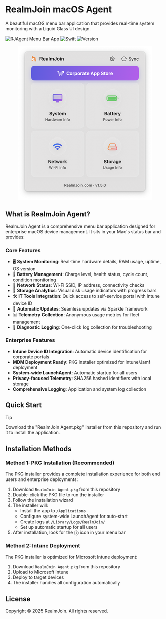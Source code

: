 # RealmJoin macOS Agent

A beautiful macOS menu bar application that provides real-time system monitoring with a Liquid Glass UI design.

![RJAgent Menu Bar App](https://img.shields.io/badge/macOS-15.4%2B-blue)
![Swift](https://img.shields.io/badge/Swift-5.0-orange)
![Version](https://img.shields.io/badge/version-1.5.0-green)

<div align="center">
  <img width="426" height="486" alt="RealmJoin Agent Screenshot" src="screenshot.png" />
</div>

## What is RealmJoin Agent?

RealmJoin Agent is a comprehensive menu bar application designed for enterprise macOS device management. It sits in your Mac's status bar and provides:

### Core Features

- 🖥️ **System Monitoring**: Real-time hardware details, RAM usage, uptime, OS version
- 🔋 **Battery Management**: Charge level, health status, cycle count, condition monitoring
- 📡 **Network Status**: Wi-Fi SSID, IP address, connectivity checks
- 💾 **Storage Analytics**: Visual disk usage indicators with progress bars
- 🛠️ **IT Tools Integration**: Quick access to self-service portal with Intune device ID
- 🔄 **Automatic Updates**: Seamless updates via Sparkle framework
- 📊 **Telemetry Collection**: Anonymous usage metrics for fleet management
- 📝 **Diagnostic Logging**: One-click log collection for troubleshooting

### Enterprise Features

- **Intune Device ID Integration**: Automatic device identification for corporate portals
- **MDM Deployment Ready**: PKG installer optimized for Intune/Jamf deployment
- **System-wide LaunchAgent**: Automatic startup for all users
- **Privacy-focused Telemetry**: SHA256 hashed identifiers with local storage
- **Comprehensive Logging**: Application and system log collection

## Quick Start

> [!TIP]
> Download the "RealmJoin Agent.pkg" installer from this repository and run it to install the application.

## Installation Methods

### Method 1: PKG Installation (Recommended)

The PKG installer provides a complete installation experience for both end users and enterprise deployments:

1. Download `RealmJoin Agent.pkg` from this repository
2. Double-click the PKG file to run the installer
3. Follow the installation wizard
4. The installer will:
   - Install the app to `/Applications`
   - Configure system-wide LaunchAgent for auto-start
   - Create logs at `/Library/Logs/RealmJoin/`
   - Set up automatic startup for all users
5. After installation, look for the ⓘ icon in your menu bar

### Method 2: Intune Deployment

The PKG installer is optimized for Microsoft Intune deployment:

1. Download `RealmJoin Agent.pkg` from this repository
2. Upload to Microsoft Intune
3. Deploy to target devices
4. The installer handles all configuration automatically

## License

Copyright © 2025 RealmJoin. All rights reserved.
